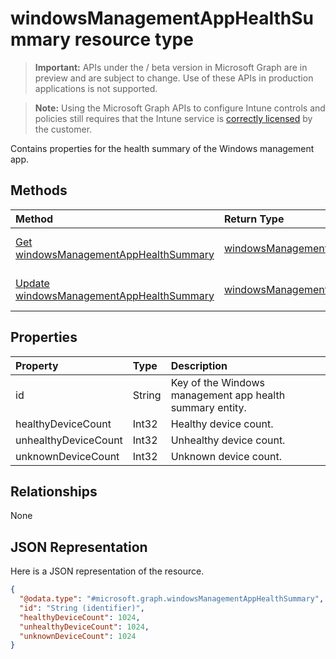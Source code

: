 ﻿# windowsManagementAppHealthSummary resource type

> **Important:** APIs under the / beta version in Microsoft Graph are in preview and are subject to change. Use of these APIs in production applications is not supported.

> **Note:** Using the Microsoft Graph APIs to configure Intune controls and policies still requires that the Intune service is [correctly licensed](https://go.microsoft.com/fwlink/?linkid=839381) by the customer.

Contains properties for the health summary of the Windows management app.
## Methods
|Method|Return Type|Description|
|:---|:---|:---|
|[Get windowsManagementAppHealthSummary](../api/intune_devices_windowsmanagementapphealthsummary_get.md)|[windowsManagementAppHealthSummary](../resources/intune_devices_windowsmanagementapphealthsummary.md)|Read properties and relationships of the [windowsManagementAppHealthSummary](../resources/intune_devices_windowsmanagementapphealthsummary.md) object.|
|[Update windowsManagementAppHealthSummary](../api/intune_devices_windowsmanagementapphealthsummary_update.md)|[windowsManagementAppHealthSummary](../resources/intune_devices_windowsmanagementapphealthsummary.md)|Update the properties of a [windowsManagementAppHealthSummary](../resources/intune_devices_windowsmanagementapphealthsummary.md) object.|

## Properties
|Property|Type|Description|
|:---|:---|:---|
|id|String|Key of the Windows management app health summary entity.|
|healthyDeviceCount|Int32|Healthy device count.|
|unhealthyDeviceCount|Int32|Unhealthy device count.|
|unknownDeviceCount|Int32|Unknown device count.|

## Relationships
None
## JSON Representation
Here is a JSON representation of the resource.
<!-- {
  "blockType": "resource",
  "keyProperty": "id",
  "@odata.type": "microsoft.graph.windowsManagementAppHealthSummary"
}
-->
``` json
{
  "@odata.type": "#microsoft.graph.windowsManagementAppHealthSummary",
  "id": "String (identifier)",
  "healthyDeviceCount": 1024,
  "unhealthyDeviceCount": 1024,
  "unknownDeviceCount": 1024
}
```



